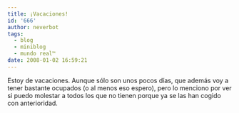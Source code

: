 ```yaml
---
title: ¡Vacaciones!
id: '666'
author: neverbot
tags:
  - blog
  - miniblog
  - mundo real™
date: 2008-01-02 16:59:21
---
```


Estoy de vacaciones. Aunque sólo son unos pocos días, que además voy a tener bastante ocupados (o al menos eso espero), pero lo menciono por ver si puedo molestar a todos los que no tienen porque ya se las han cogido con anterioridad.
